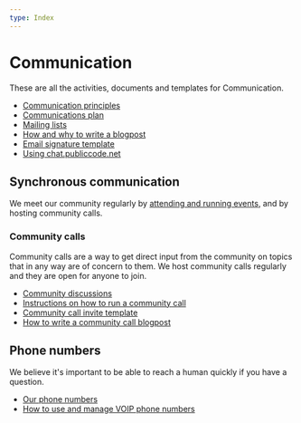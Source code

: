 ```yaml
---
type: Index
---
```


# Communication

These are all the activities, documents and templates for Communication.

* [Communication principles](communication-principles.md)
* [Communications plan](communications-plan.md)
* [Mailing lists](../tool-management/mailing-lists.md)
* [How and why to write a blogpost](blogging.md)
* [Email signature template](email-signature-template.md)
* [Using chat.publiccode.net](using-chat.md)

## Synchronous communication

We meet our community regularly by [attending and running events](../events), and by hosting community calls.

### Community calls

Community calls are a way to get direct input from the community on topics that in any way are of concern to them. We host community calls regularly and they are open for anyone to join.

* [Community discussions](community-discussions.md)
* [Instructions on how to run a community call](running-community-call.md)
* [Community call invite template](community-call-invite-template.md)
* [How to write a community call blogpost](community-call-blogposts.md)

## Phone numbers

We believe it's important to be able to reach a human quickly if you have a question.

* [Our phone numbers](phone-numbers.md)
* [How to use and manage VOIP phone numbers](managing-voip-phone-numbers.md)
